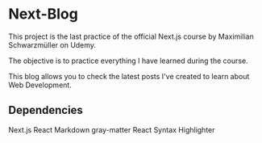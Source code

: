 # Next-Blog

This project is the last practice of the official Next.js course by Maximilian Schwarzmüller on Udemy.

The objective is to practice everything I have learned during the course.

This blog allows you to check the latest posts I've created to learn about Web Development.


## Dependencies

Next.js
React Markdown
gray-matter
React Syntax Highlighter


